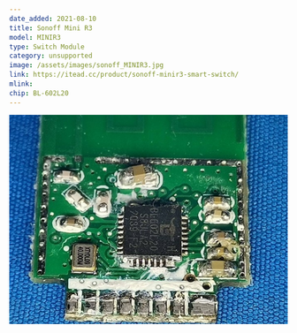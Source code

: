 ```yaml
---
date_added: 2021-08-10
title: Sonoff Mini R3
model: MINIR3
type: Switch Module
category: unsupported
image: /assets/images/sonoff_MINIR3.jpg
link: https://itead.cc/product/sonoff-minir3-smart-switch/
mlink: 
chip: BL-602L20
---
```

![WiFi Module](/assets/images/sonoff_MINIR3_module.jpg)
